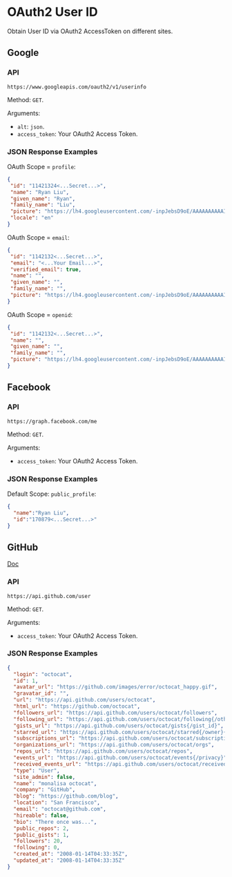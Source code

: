 # OAuth2 User ID
Obtain User ID via OAuth2 AccessToken on different sites.

## Google

### API
```
https://www.googleapis.com/oauth2/v1/userinfo
```

Method: `GET`.

Arguments:
* `alt`: `json`.
* `access_token`: Your OAuth2 Access Token.

### JSON Response Examples
OAuth Scope = `profile`:
```json
{
 "id": "11421324<...Secret...>",
 "name": "Ryan Liu",
 "given_name": "Ryan",
 "family_name": "Liu",
 "picture": "https://lh4.googleusercontent.com/-inpJebsD9oE/AAAAAAAAAAI/AAAAAAAAAAs/rfzWSJk5zEI/photo.jpg",
 "locale": "en"
}
```

OAuth Scope = `email`:
```json
{
 "id": "1142132<...Secret...>",
 "email": "<...Your Email...>",
 "verified_email": true,
 "name": "",
 "given_name": "",
 "family_name": "",
 "picture": "https://lh4.googleusercontent.com/-inpJebsD9oE/AAAAAAAAAAI/AAAAAAAAAAs/rfzWSJk5zEI/photo.jpg"
}
```

OAuth Scope = `openid`:
```json
{
 "id": "1142132<...Secret...>",
 "name": "",
 "given_name": "",
 "family_name": "",
 "picture": "https://lh4.googleusercontent.com/-inpJebsD9oE/AAAAAAAAAAI/AAAAAAAAAAs/rfzWSJk5zEI/photo.jpg"
}
```

## Facebook
### API
```
https://graph.facebook.com/me
```

Method: `GET`.

Arguments:
* `access_token`: Your OAuth2 Access Token.

### JSON Response Examples
Default Scope: `public_profile`:
```json
{
  "name":"Ryan Liu",
  "id":"170879<...Secret...>"
}
```

## GitHub
[Doc](https://developer.github.com/v3/users/#get-the-authenticated-user)
### API
```
https://api.github.com/user
```

Method: `GET`.

Arguments:
* `access_token`: Your OAuth2 Access Token.

### JSON Response Examples
```json
{
  "login": "octocat",
  "id": 1,
  "avatar_url": "https://github.com/images/error/octocat_happy.gif",
  "gravatar_id": "",
  "url": "https://api.github.com/users/octocat",
  "html_url": "https://github.com/octocat",
  "followers_url": "https://api.github.com/users/octocat/followers",
  "following_url": "https://api.github.com/users/octocat/following{/other_user}",
  "gists_url": "https://api.github.com/users/octocat/gists{/gist_id}",
  "starred_url": "https://api.github.com/users/octocat/starred{/owner}{/repo}",
  "subscriptions_url": "https://api.github.com/users/octocat/subscriptions",
  "organizations_url": "https://api.github.com/users/octocat/orgs",
  "repos_url": "https://api.github.com/users/octocat/repos",
  "events_url": "https://api.github.com/users/octocat/events{/privacy}",
  "received_events_url": "https://api.github.com/users/octocat/received_events",
  "type": "User",
  "site_admin": false,
  "name": "monalisa octocat",
  "company": "GitHub",
  "blog": "https://github.com/blog",
  "location": "San Francisco",
  "email": "octocat@github.com",
  "hireable": false,
  "bio": "There once was...",
  "public_repos": 2,
  "public_gists": 1,
  "followers": 20,
  "following": 0,
  "created_at": "2008-01-14T04:33:35Z",
  "updated_at": "2008-01-14T04:33:35Z"
}
```
